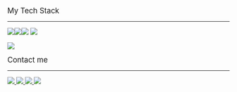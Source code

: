 <big>My Tech Stack</big>
<hr>

<img src="https://img.shields.io/badge/C++-black?style=for-the-badge&logo=cplusplus&logoColor=yellow"><img src="https://img.shields.io/badge/html-black?style=for-the-badge&logo=html5&logoColor=orange"><img src="https://img.shields.io/badge/css-black?style=for-the-badge&logo=css3&logoColor=blue">
<img src="https://img.shields.io/badge/js-black?style=for-the-badge&logo=javascript&logoColor=yellow">

<img src="https://img.shields.io/badge/C-black?style=for-the-badge&logo=c&logoColor=white">


  <big>Contact me</big>
  <hr>
  <a href="https://t.me/Palad1nchik" rel="nofollow">
    <img src="https://img.shields.io/badge/telegram-black?style=for-the-badge&logo=telegram&logoColor=blue">
      <a href="https://www.instagram.com/palad1nchik/" rel="nofollow">
    <img src="https://img.shields.io/badge/instagram-black?style=for-the-badge&logo=instagram&logoColor=pink">
          <a href="arsenhgh@gmail.com" rel="nofollow">
    <img src="https://img.shields.io/badge/gmail-black?style=for-the-badge&logo=gmail&logoColor=red">
              <a href="ars01xx@mail.ru" rel="nofollow">
    <img src="https://img.shields.io/badge/mail-black?style=for-the-badge&logo=maildotru&logoColor=ADD8E6">
  
